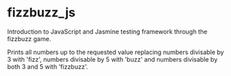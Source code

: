 # fizzbuzz_js

Introduction to JavaScript and Jasmine testing framework through the fizzbuzz game. 

Prints all numbers up to the requested value replacing numbers divisable by 3 with 'fizz', numbers divisable by 5 with 'buzz' and numbers divisable by both 3 and 5 with 'fizzbuzz'.
